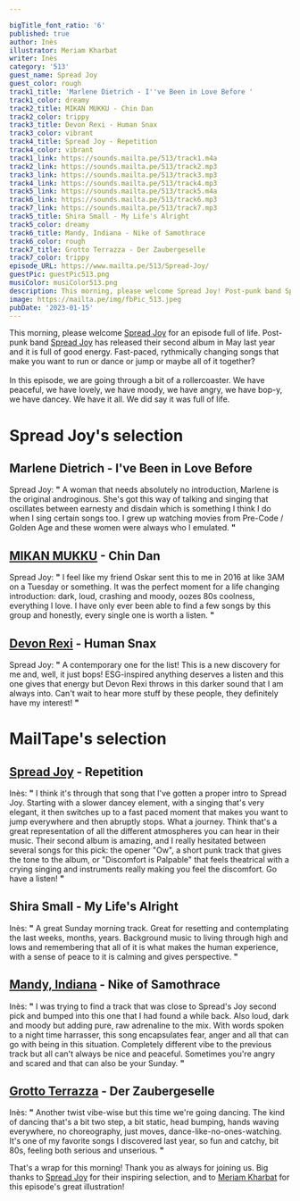 ```yaml
---

bigTitle_font_ratio: '6'
published: true
author: Inès
illustrator: Meriam Kharbat
writer: Inès
category: '513'
guest_name: Spread Joy
guest_color: rough
track1_title: 'Marlene Dietrich - I''ve Been in Love Before '
track1_color: dreamy
track2_title: MIKAN MUKKU - Chin Dan
track2_color: trippy
track3_title: Devon Rexi - Human Snax
track3_color: vibrant
track4_title: Spread Joy - Repetition
track4_color: vibrant
track1_link: https://sounds.mailta.pe/513/track1.m4a
track2_link: https://sounds.mailta.pe/513/track2.mp3
track3_link: https://sounds.mailta.pe/513/track3.mp3
track4_link: https://sounds.mailta.pe/513/track4.mp3
track5_link: https://sounds.mailta.pe/513/track5.m4a
track6_link: https://sounds.mailta.pe/513/track6.mp3
track7_link: https://sounds.mailta.pe/513/track7.mp3
track5_title: Shira Small - My Life's Alright
track5_color: dreamy
track6_title: Mandy, Indiana - Nike of Samothrace
track6_color: rough
track7_title: Grotto Terrazza - Der Zaubergeselle
track7_color: trippy
episode_URL: https://www.mailta.pe/513/Spread-Joy/
guestPic: guestPic513.png
musiColor: musiColor513.png
description: This morning, please welcome Spread Joy! Post-punk band Spread Joy makes fast-paced, rythmically changing songs that make you want to run or dance or jump or maybe all of it together? In this episode, we are going through a bit of a rollercoaster for an episode full of life.
image: https://mailta.pe/img/fbPic_513.jpeg
pubDate: '2023-01-15'
---
```

 This morning, please welcome [Spread Joy](https://spreadjoy.bandcamp.com/) for an episode full of life. Post-punk band [Spread Joy](https://spreadjoy.bandcamp.com/) has released their second album in May last year and it is full of good energy. Fast-paced, rythmically changing songs that make you want to run or dance or jump or maybe all of it together? 
<br><br>
In this episode, we are going through a bit of a rollercoaster. We have peaceful, we have lovely, we have moody, we have angry, we have bop-y, we have dancey. We have it all. We did say it was full of life.

# Spread Joy's selection

## Marlene Dietrich - I've Been in Love Before
Spread Joy: **"** A woman that needs absolutely no introduction, Marlene is the original androginous. She's got this way of talking and singing that oscillates between earnesty and disdain which is something I think I do when I sing certain songs too. I grew up watching movies from Pre-Code / Golden Age and these women were always who I emulated. **"** 

## [MIKAN MUKKU](https://bitterlakerecordings.bandcamp.com/album/kan-b-w-chin-dan) - Chin Dan
Spread Joy: **"** I feel like my friend Oskar sent this to me in 2016 at like 3AM on a Tuesday or something. It was the perfect moment for a life changing introduction: dark, loud, crashing and moody, oozes 80s coolness, everything I love. I have only ever been able to find a few songs by this group and honestly, every single one is worth a listen. **"** 

## [Devon Rexi](https://southofnorthamsterdam.bandcamp.com/album/tambal-ep) - Human Snax
Spread Joy: **"** A contemporary one for the list! This is a new discovery for me and, well, it just bops! ESG-inspired anything deserves a listen and this one gives that energy but Devon Rexi throws in this darker sound that I am always into. Can't wait to hear more stuff by these people, they definitely have my interest! **"** 



# MailTape's selection

## [Spread Joy](https://spreadjoy.bandcamp.com/) - Repetition
Inès: **"** I think it's through that song that I've gotten a proper intro to Spread Joy. Starting with a slower dancey element, with a singing that's very elegant, it then switches up to a fast paced moment that makes you want to jump everywhere and then abruptly stops. What a journey. Think that's a great representation of all the different atmospheres you can hear in their music. Their second album is amazing, and I really hesitated between several songs for this pick: the opener "Ow", a short punk track that gives the tone to the album, or "Discomfort is Palpable" that feels theatrical with a crying singing and instruments really making you feel the discomfort. Go have a listen! **"** 

## Shira Small - My Life's Alright
Inès: **"** A great Sunday morning track. Great for resetting and contemplating the last weeks, months, years. Background music to living through high and lows and remembering that all of it is what makes the human experience, with a sense of peace to it is calming and gives perspective. **"** 

## [Mandy, Indiana](https://mandyindiana.bandcamp.com/) - Nike of Samothrace
Inès: **"** I was trying to find a track that was close to Spread's Joy second pick and bumped into this one that I had found a while back. Also loud, dark and moody but adding pure, raw adrenaline to the mix. With words spoken to a night time harrasser, this song encapsulates fear, anger and all that can go with being in this situation. Completely different vibe to the previous track but all can't always be nice and peaceful. Sometimes you're angry and scared and that can also be your Sunday. **"** 

## [Grotto Terrazza](https://mapledeathrecords.bandcamp.com/album/kalte-k-stlichkeiten) - Der Zaubergeselle
Inès: **"** Another twist vibe-wise but this time we're going dancing. The kind of dancing that's a bit two step, a bit static, head bumping, hands waving everywhere, no choreography, just moves, dance-like-no-ones-watching. It's one of my favorite songs I discovered last year, so fun and catchy, bit 80s, feeling both serious and unserious. **"** 

That's a wrap for this morning! Thank you as always for joining us. Big thanks to [Spread Joy](https://spreadjoy.bandcamp.com/) for their inspiring selection, and to [Meriam Kharbat](https://www.meriamkharbat.com/illustration) for this episode's great illustration!
